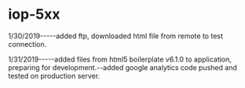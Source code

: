 # iop-5xx
1/30/2019-----added ftp, downloaded html file from remote to test connection.

1/31/2019-----added files from html5 boilerplate v6.1.0 to application, preparing for development.--added google analytics code pushed and tested on production server.